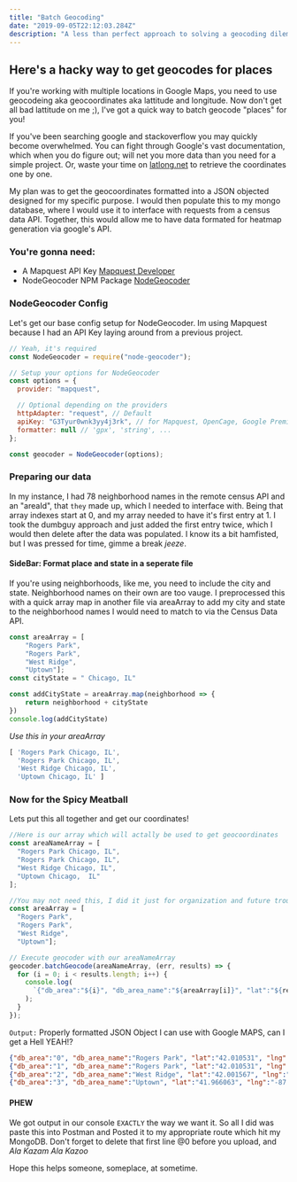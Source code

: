 ```yaml
---
title: "Batch Geocoding"
date: "2019-09-05T22:12:03.284Z"
description: "A less than perfect approach to solving a geocoding dilemma"
---
```


##   Here's a hacky way to get geocodes for places 
If you're working with multiple locations in Google Maps, you need to use geocodeing aka geocoordinates aka lattitude and longitude. Now don't get all bad lattitude on me ;), I've got a quick way to batch geocode "places" for you!

If you've been searching google and stackoverflow you may quickly become overwhelmed. You can fight through Google's vast documentation, which when you do figure out; will net you more data than you need for a simple project. Or, waste your time on [latlong.net]( https://www.latlong.net/) to retrieve the coordinates one by one. 

My plan was to get the geocoordinates formatted into a JSON objected designed for my specific purpose. I would then populate this to my mongo database, where I would use it to interface with requests from a census data API. Together, this would allow me to have data formated for heatmap generation via google's API.

### You're gonna need:
* A Mapquest API Key [Mapquest Developer](https://developer.mapquest.com)
* NodeGeocoder NPM Package [NodeGeocoder](https://www.npmjs.com/package/node-geocoder)



### NodeGeocoder Config
Let's get our base config setup for NodeGeocoder. Im using Mapquest because I had an API Key laying around from a previous project.
```javascript
// Yeah, it's required
const NodeGeocoder = require("node-geocoder");

// Setup your options for NodeGeocoder
const options = {
  provider: "mapquest",

  // Optional depending on the providers
  httpAdapter: "request", // Default
  apiKey: "G3Tyur0wnk3yy4j3rk", // for Mapquest, OpenCage, Google Premier
  formatter: null // 'gpx', 'string', ...
};

const geocoder = NodeGeocoder(options);


```
### Preparing our data
In my instance, I had 78 neighborhood names in the remote census API and an "areaId", that `they` made up, which I needed to interface with. Being that array indexes start at 0, and my array needed to have it's first entry at 1. I took the dumbguy approach and just added the first entry twice, which I would then delete after the data was populated. I know its a bit hamfisted, but I was pressed for time, gimme a break *jeeze*.

#### SideBar: Format place and state in a seperate file
If you're using neighborhoods, like me, you need to include the city and state. Neighborhood names on their own are too vauge. I preprocessed this with a quick array map in another file via areaArray to add my city and state to the neighborhood names I would need to match to via the Census Data API.



```javascript
const areaArray = [
    "Rogers Park", 
    "Rogers Park", 
    "West Ridge", 
    "Uptown"];
const cityState = " Chicago, IL"

const addCityState = areaArray.map(neighborhood => {
    return neighborhood + cityState
})
console.log(addCityState)
```


*Use this in your areaArray*
```javascript
[ 'Rogers Park Chicago, IL',
  'Rogers Park Chicago, IL',
  'West Ridge Chicago, IL',
  'Uptown Chicago, IL' ]
```

### Now for the Spicy Meatball
Lets put this all together and get our coordinates! 

```javascript
//Here is our array which will actally be used to get geocoordinates
const areaNameArray = [
  "Rogers Park Chicago,	IL",
  "Rogers Park Chicago,	IL",
  "West Ridge Chicago, IL",
  "Uptown Chicago,	IL"
];

//You may not need this, I did it just for organization and future troubleshooting potential
const areaArray = [
  "Rogers Park", 
  "Rogers Park", 
  "West Ridge", 
  "Uptown"];

// Execute geocoder with our areaNameArray
geocoder.batchGeocode(areaNameArray, (err, results) => {
  for (i = 0; i < results.length; i++) {
    console.log(
      `{"db_area":"${i}", "db_area_name":"${areaArray[i]}", "lat":"${results[i].value[0].latitude}", "lng":"${results[i].value[0].longitude}"},`
    );
  }
});

```


`Output:`
Properly formatted JSON Object I can use with Google MAPS, can I get a Hell YEAH!? 
```json
{"db_area":"0", "db_area_name":"Rogers Park", "lat":"42.010531", "lng":"-87.670748"},
{"db_area":"1", "db_area_name":"Rogers Park", "lat":"42.010531", "lng":"-87.670748"},
{"db_area":"2", "db_area_name":"West Ridge", "lat":"42.001567", "lng":"-87.695137"},
{"db_area":"3", "db_area_name":"Uptown", "lat":"41.966063", "lng":"-87.656105"},
```

#### PHEW
We got output in our console `EXACTLY` the way we want it. So all I did was paste this into Postman and Posted it to my appropriate route which hit my MongoDB. Don't forget to delete that first line @0 before you upload, and *Ala Kazam Ala Kazoo*

Hope this helps someone, someplace, at sometime.





